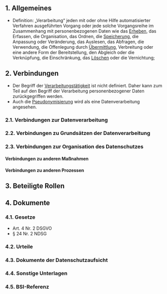 ## 1. Allgemeines
- Definition: „Verarbeitung“ jeden mit oder ohne Hilfe automatisierter Verfahren ausgeführten Vorgang oder jede solche Vorgangsreihe im Zusammenhang mit personenbezogenen Daten wie das [Erheben](../Datenverarbeitung/Erhebung.md), das Erfassen, die Organisation, das Ordnen, die [Speicherung](../Datenverarbeitung/Speicherung.md), die Anpassung oder Veränderung, das Auslesen, das Abfragen, die Verwendung, die Offenlegung durch [Übermittlung](../Datenverarbeitung/Uebermittlung.md), Verbreitung oder eine andere Form der Bereitstellung, den Abgleich oder die Verknüpfung, die Einschränkung, das [Löschen](../Datenverarbeitung/Loeschung.md) oder die Vernichtung;
## 2. Verbindungen
- Der Begriff der [Verarbeitungstätigkeit](../Datenverarbeitung/Verarbeitungstaetigkeit.md) ist nicht definiert. Daher kann zum Teil auf den Begriff der Verarbeitung personenbezogener Daten zurückgegriffen werden.
- Auch die [Pseudonymisierung](../Datenverarbeitung/Pseudonymisierung.md) wird als eine Datenverarbeitung angesehen.
### 2.1. Verbindungen zur Datenverarbeitung
### 2.2. Verbindungen zu Grundsätzen der Datenverarbeitung
### 2.3. Verbindungen zur Organisation des Datenschutzes
#### Verbindungen zu anderen Maßnahmen
#### Verbindungen zu anderen Prozessen
## 3. Beteiligte Rollen
## 4. Dokumente
### 4.1. Gesetze
- Art. 4 Nr. 2 DSGVO
- § 24 Nr. 2 NDSG
### 4.2. Urteile
### 4.3. Dokumente der Datenschutzaufsicht
### 4.4. Sonstige Unterlagen
### 4.5. BSI-Referenz

